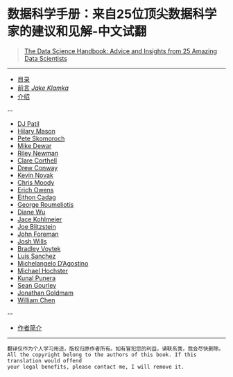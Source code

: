 # 数据科学手册：来自25位顶尖数据科学家的建议和见解-中文试翻

> [The Data Science Handbook: Advice and Insights from 25 Amazing Data Scientists](https://gumroad.com/datasciencehandbook)

---

* [目录](Index.md)
* [前言 *Jake Klamka*](forward.md)
* [介绍](introdcution.md)

--

* [DJ Patil]()
* [Hilary Mason]()
* [Pete Skomoroch]()
* [Mike Dewar]()
* [Riley Newman]()
* [Clare Corthell]()
* [Drew Conway]()
* [Kevin Novak]()
* [Chris Moody]()
* [Erich Owens]()
* [Eithon Cadag]()
* [George Roumeliotis]()
* [Diane Wu]()
* [Jace Kohlmeier]()
* [Joe Blitzstein]()
* [John Foreman]()
* [Josh Wills]()
* [Bradley Voytek]()
* [Luis Sanchez]()
* [Michelangelo D’Agostino]()
* [Michael Hochster]()
* [Kunal Punera]()
* [Sean Gourley]()
* [Jonathan Goldmam]()
* [William Chen]()

--

* [作者简介](authors.md)

---

```
翻译仅作为个人学习用途，版权归原作者所有。如有冒犯您的利益，请联系我，我会尽快删除。
All the copyright belong to the authors of this book. If this translation would offend
your legal benefits, please contact me, I will remove it.
```

